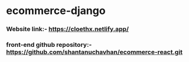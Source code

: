 ﻿# ecommerce-django
### Website link:- https://cloethx.netlify.app/
### front-end github repository:- https://github.com/shantanuchavhan/ecommerce-react.git
